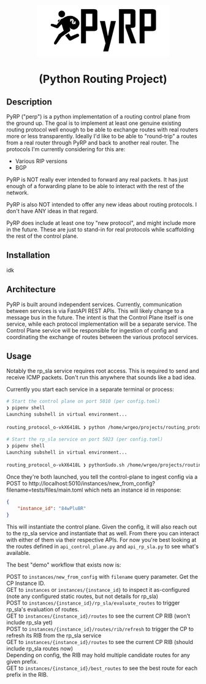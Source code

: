 <p align="center">
<img src="/static/images/PyRP.png">
</p>
<h1 align="center">(Python Routing Project)</h1>

## Description

PyRP ("perp") is a python implementation of a routing control plane from the ground up. The goal is to 
implement at least one genuine existing routing protocol well enough to be able to exchange routes with real routers
more or less transparently.  Ideally I'd like to be able to "round-trip" a routes from a real router through PyRP and 
back to another real router. The protocols I'm currently considering for this are: 

* Various RIP versions 
* BGP

PyRP is NOT really ever intended to forward any real packets.  It has just enough of a forwarding plane to be able to interact with the rest of the network.

PyRP is also NOT intended to offer any new ideas about routing protocols.  I don't have ANY ideas in that regard.

PyRP does include at least one toy "new protocol", and might include more in the future.  These are just to stand-in for 
real protocols while scaffolding the rest of the control plane. 

## Installation
idk

## Architecture

PyRP is built around independent services. Currently, communication between services is via FastAPI REST APIs.  This will
likely change to a message bus in the future.  The intent is that the Control Plane itself is one service, while each 
protocol implementation will be a separate service.  The Control Plane service will be responsible for ingestion of config 
and coordinating the exchange of routes between the various protocol services.

## Usage
Notably the rp_sla service requires root access.  This is required to send and receive ICMP packets.  Don't run this anywhere
that sounds like a bad idea.

Currently you start each service in a separate terminal or process: 
```bash
# Start the control plane on port 5010 (per config.toml)
❯ pipenv shell
Launching subshell in virtual environment...

routing_protocol_o-vkX6418L ❯ python /home/wrgeo/projects/routing_protocol_o/api_control_plane.py 
```
```bash
# Start the rp_sla service on port 5023 (per config.toml)
❯ pipenv shell
Launching subshell in virtual environment...

routing_protocol_o-vkX6418L ❯ pythonSudo.sh /home/wrgeo/projects/routing_protocol_o/api_rp_sla.py  
```

Once they're both launched, you tell the control-plane to ingest config via a POST to 
http://localhost:5010/instances/new_from_config?filename=tests/files/main.toml
which nets an instance id in response:
```json
{
    "instance_id": "84wPluBR"
}
```

This will instantiate the control plane.  Given the config, it will also reach out to the rp_sla service and instantiate that as well.
From there you can interact with either of them via their respective APIs.  For now you're best looking at the routes defined in
`api_control_plane.py` and `api_rp_sla.py` to see what's available.

The best "demo" workflow that exists now is: 

POST to `instances/new_from_config` with `filename` query parameter. Get the CP Instance ID.  
GET to `instances` or `instances/{instance_id}` to inspect it as-configured (note any configured static routes, but not details for rp_sla)  
POST to `instances/{instance_id}/rp_sla/evaluate_routes` to trigger rp_sla's evaluation of routes.   
GET to `instances/{instance_id}/routes` to see the current CP RIB (won't include rp_sla yet)  
POST to `instances/{instance_id}/routes/rib/refresh` to trigger the CP to refresh its RIB from the rp_sla service  
GET to `instances/{instance_id}/routes` to see the current CP RIB (should include rp_sla routes now)  
Depending on config, the RIB may hold multiple candidate routes for any given prefix.  
GET to `instances/{instance_id}/best_routes` to see the best route for each prefix in the RIB.
